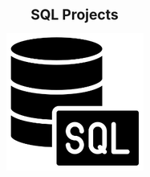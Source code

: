 <h1 align="center">SQL Projects</h1>

<p align="center">
    <img width="273px" src="https://github.com/blackcrowX/blackcrowX.github.io/blob/main/images/icons/sql-server.png?raw=true"/>
</p>	
